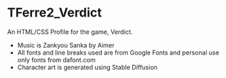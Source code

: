 # TFerre2_Verdict
An HTML/CSS Profile for the game, Verdict.

- Music is Zankyou Sanka by Aimer
- All fonts and line breaks used are from Google Fonts and personal use only fonts from dafont.com
- Character art is generated using Stable Diffusion